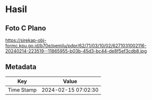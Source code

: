 # Hasil

## Foto C Plano

https://sirekap-obj-formc.kpu.go.id/b70e/pemilu/pdpr/62/71/03/10/02/6271031002116-20240214-223519--11865955-b03b-45d3-bc44-de8f5ef3cdb8.jpg


## Metadata

| Key        | Value               |
| ---------- | ------------------- |
| Time Stamp | 2024-02-15 07:02:30 |



